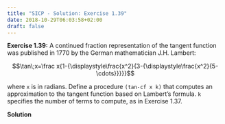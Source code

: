 ```yaml
---
title: "SICP - Solution: Exercise 1.39"
date: 2018-10-29T06:03:58+02:00
draft: false
---
```


**Exercise 1.39:** A continued fraction representation of the tangent function was published in 1770 by the German mathematician J.H. Lambert:

$$\tan\;x=\frac x{1-{\displaystyle\frac{x^2}{3-{\displaystyle\frac{x^2}{5-\cdots}}}}}$$

where `x` is in radians. Define a procedure `(tan-cf x k)` that computes an approximation to the tangent function based on Lambert’s formula. `k` specifies the number of terms to compute, as in Exercise 1.37.

**Solution**
